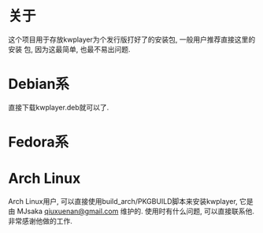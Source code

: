 关于
====
这个项目用于存放kwplayer为个发行版打好了的安装包, 一般用户推荐直接这里的安装
包, 因为这最简单, 也最不易出问题.


Debian系
=========
直接下载kwplayer.deb就可以了.


Fedora系
========


Arch Linux
==========
Arch Linux用户, 可以直接使用build_arch/PKGBUILD脚本来安装kwplayer, 它是由
MJsaka <qiuxuenan@gmail.com> 维护的. 使用时有什么问题, 可以直接联系他.
非常感谢他做的工作.
